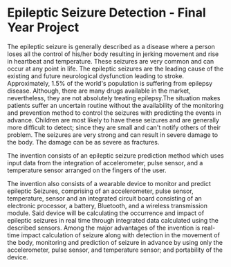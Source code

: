 # Epileptic Seizure Detection - Final Year Project


The epileptic seizure is generally described as a disease where a person loses all the control of his/her body resulting in jerking movement and rise in heartbeat and temperature. These seizures are very common and can occur at any point in life. The epileptic seizures are the leading cause of the existing and future neurological dysfunction leading to stroke. Approximately, 1.5% of the world's population is suffering from epilepsy disease. Although, there are many drugs available in the market, nevertheless, they are not absolutely treating epilepsy.The situation makes patients suffer an uncertain routine without the availability of the monitoring and prevention method to control the seizures with predicting the events in advance. Children are most likely to have these seizures and are generally more difficult to detect; since they are small and can't notify others of their problem. The seizures are very strong and can result in severe damage to the body. The damage can be as severe as fractures. 

The invention consists of an epileptic seizure prediction method which uses input data from the integration of accelerometer, pulse sensor, and a temperature sensor arranged on the fingers of the user. 

The invention also consists of a wearable device to monitor and predict epileptic Seizures, comprising of an accelerometer, pulse sensor, temperature, sensor and an integrated circuit board consisting of an electronic processor, a battery, Bluetooth, and a wireless transmission module. Said device will be calculating the occurrence and impact of epileptic seizures in real time through integrated data calculated using the described sensors. Among the major advantages of the invention is real-time impact calculation of seizure along with detection in the movement of the body, monitoring and prediction of seizure in advance by using only the accelerometer, pulse sensor, and temperature sensor; and portability of the device. 
